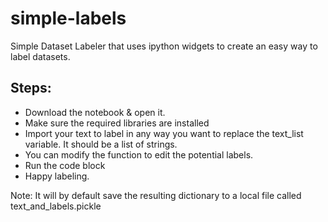 # simple-labels
Simple Dataset Labeler that uses ipython widgets to create an easy way to label datasets.

## Steps:
- Download the notebook & open it.
- Make sure the required libraries are installed
- Import your text to label in any way you want to replace the text_list variable. It should be a list of strings.
- You can modify the function to edit the potential labels.
- Run the code block
- Happy labeling.

Note: It will by default save the resulting dictionary to a local file called text_and_labels.pickle

